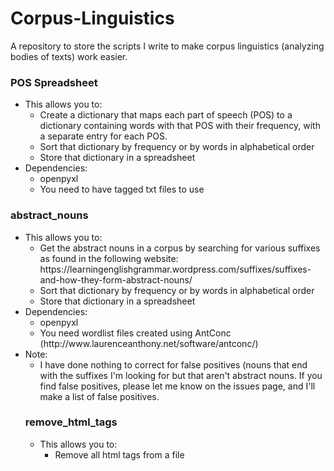 # Corpus-Linguistics
A repository to store the scripts I write to make corpus linguistics (analyzing bodies of texts) work easier.

<h3>POS Spreadsheet</h3>
<ul>
<li>This allows you to:
    <ul>
    <li> Create a dictionary that maps each part of speech (POS) to a dictionary containing words with that POS with their frequency, with a separate entry for each POS.</li>
    <li> Sort that dictionary by frequency or by words in alphabetical order</li>
    <li> Store that dictionary in a spreadsheet </li>
    </ul>
</li>
<li>Dependencies:
    <ul>
        <li>openpyxl</li>
        <li>You need to have tagged txt files to use</li>
    </ul>
</li>
</ul>


<h3>abstract_nouns</h3>
<ul>
<li>This allows you to:
    <ul>
    <li>Get the abstract nouns in a corpus by searching for various suffixes as found in the following website: https://learningenglishgrammar.wordpress.com/suffixes/suffixes-and-how-they-form-abstract-nouns/</li>
    <li>Sort that dictionary by frequency or by words in alphabetical order</li>
    <li>Store that dictionary in a spreadsheet</li>
    </ul>
</li>
<li>Dependencies:
    <ul>
    <li>openpyxl</li>
    <li>You need wordlist files created using AntConc (http://www.laurenceanthony.net/software/antconc/)</li>
    </ul>
</li>
<li>Note:
    <ul>
    <li>I have done nothing to correct for false positives (nouns that end with the suffixes I'm looking for but that aren't abstract nouns. If you find false positives, please let me know on the issues page, and I'll make a list of false positives.</li>
    </ul>
</li>

<h3>remove_html_tags</h3>
<ul>
<li>This allows you to:
    <ul>
    <li>Remove all html tags from a file</li>
    </ul>
</li>
</ul>
